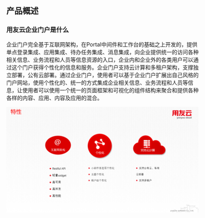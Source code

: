 ## 产品概述

### 用友云企业门户是什么

企业门户完全基于互联网架构，在Portal中间件和工作台的基础之上开发的，提供单点登录集成、应用集成、待办任务集成、消息集成，向企业提供统一的访问各种相关信息、业务流程和人员等信息资源的入口，企业内和企业外的各类用户可以通过这个门户获得个性化的信息和服务。企业门户支持云计算和多租户架构，支撑独立部署，公有云部署。通过企业门户，使用者可以基于企业门户扩展出自己风格的门户网站，使用个性化的、统一的方式集成企业相关信息、业务流程和人员等信息，让使用者可以使用一个统一的页面框架和可视化的组件结构来聚合和提供各种各样的内容、应用、内容及应用的混合。

![](/articles/cportal/1-/images/1.PNG)